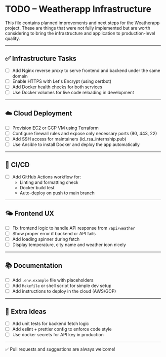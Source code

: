 # TODO – Weatherapp Infrastructure

This file contains planned improvements and next steps for the Weatherapp project. These are things that were not fully implemented but are worth considering to bring the infrastructure and application to production-level quality.

---

## ✅ Infrastructure Tasks

- [ ] Add Nginx reverse proxy to serve frontend and backend under the same domain
- [ ] Enable HTTPS with Let's Encrypt (using certbot)
- [ ] Add Docker health checks for both services
- [ ] Use Docker volumes for live code reloading in development

---

## ☁️ Cloud Deployment

- [ ] Provision EC2 or GCP VM using Terraform
- [ ] Configure firewall rules and expose only necessary ports (80, 443, 22)
- [ ] Add SSH access for maintainers (id_rsa_internship.pub)
- [ ] Use Ansible to install Docker and deploy the app automatically

---

## 🔄 CI/CD

- [ ] Add GitHub Actions workflow for:
  - Linting and formatting check
  - Docker build test
  - Auto-deploy on push to main branch

---

## 🌤️ Frontend UX

- [ ] Fix frontend logic to handle API response from `/api/weather`
- [ ] Show proper error if backend or API fails
- [ ] Add loading spinner during fetch
- [ ] Display temperature, city name and weather icon nicely

---

## 📚 Documentation

- [ ] Add `.env.example` file with placeholders
- [ ] Add `Makefile` or shell script for simple dev setup
- [ ] Add instructions to deploy in the cloud (AWS/GCP)

---

## 🧪 Extra Ideas

- [ ] Add unit tests for backend fetch logic
- [ ] Add eslint + prettier config to enforce code style
- [ ] Use docker secrets for API key in production

---

✅ Pull requests and suggestions are always welcome!
